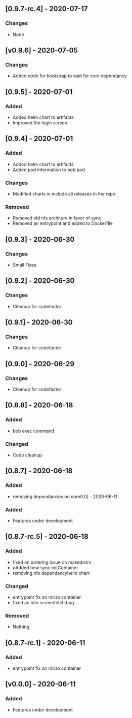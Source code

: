 
## [0.9.7-rc.4] - 2020-07-17
### Changes
- None

## [v0.9.6] - 2020-07-05
### Changes
- Added code for bootstrap to wait for core dependancy

## [0.9.5] - 2020-07-01
### Added
- Added helm chart to artifacts
- Improved the login screen

## [0.9.4] - 2020-07-01
### Added
- Added helm chart to artifacts
- Added pod information to bob pod
### Changes
- Modified charts in include all releases in the repo
###  Removed
- Removed old nfs architure in favor of sync
- Removed an entrypoint and added to Dockerfile

## [0.9.3] - 2020-06-30
### Changes
- Small Fixes

## [0.9.2] - 2020-06-30
### Changes
- Cleanup for codefactor

## [0.9.1] - 2020-06-30
### Changes
- Cleanup for codefactor

## [0.9.0] - 2020-06-29
### Changes
- Cleanup for codefactor

## [0.8.8] - 2020-06-18
### Added
- bob exec command

### Changed
- Code cleanup

## [0.8.7] - 2020-06-18
### Added
- removing dependancies on core0.0] - 2020-06-11
### Added
- Features under development

## [0.8.7-rc.5] - 2020-06-18
### Added
- fixed an ordering issue on makedistro
- aAdded new sync initContainer
- removing nfs dependancyhelm chart

### Changed
- entrypoint fix on micro container
- fixed an info screenfetch bug

### Removed
- Nothing

## [0.8.7-rc.1] - 2020-06-11
### Added
- entrypoint fix on micro container

## [v0.0.0] - 2020-06-11
### Added
- Features under development
<!--stackedit_data:
eyJoaXN0b3J5IjpbNDU4ODk0MjIxXX0=
-->
